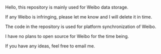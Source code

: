 Hello, this repository is mainly used for Weibo data storage.

If any Weibo is infringing, please let me know and I will delete it in time.

The code in the repository is used for platform synchronization of Weibo.

I have no plans to open source for Weibo for the time being.

If you have any ideas, feel free to email me.